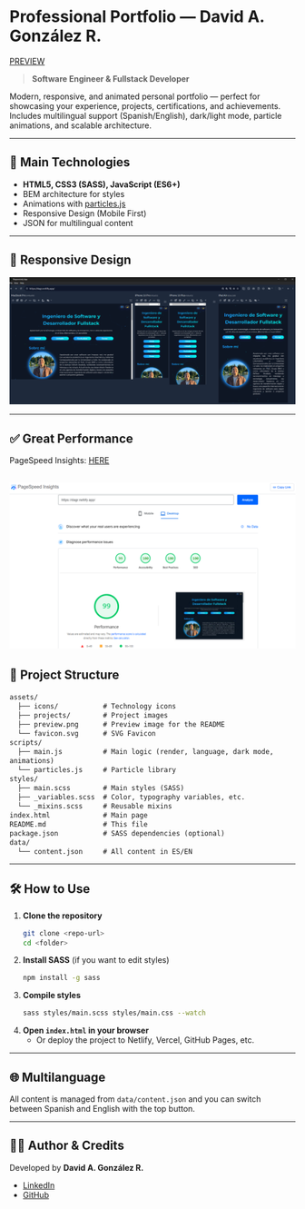 # Professional Portfolio — David A. González R.

[PREVIEW](https://dagr.netlify.app)

> **Software Engineer & Fullstack Developer**

Modern, responsive, and animated personal portfolio — perfect for showcasing your experience, projects, certifications, and achievements. Includes multilingual support (Spanish/English), dark/light mode, particle animations, and scalable architecture.

---

## 🚀 Main Technologies

- **HTML5, CSS3 (SASS), JavaScript (ES6+)**
- BEM architecture for styles
- Animations with [particles.js](https://vincentgarreau.com/particles.js/)
- Responsive Design (Mobile First)
- JSON for multilingual content

---

## 📱 Responsive Design
![Responsively](/assets/responsively.png)

---

## ✅ Great Performance

PageSpeed Insights: [HERE](https://pagespeed.web.dev/analysis/https-dagr-netlify-app/3nzhdhfvsk?form_factor=desktop&category=performance&category=accessibility&category=best-practices&category=seo&hl=en-US&utm_source=lh-chrome-ext)

![Lighthouse](/assets/lighthouse.png)
---

## 📁 Project Structure

```
assets/
  ├── icons/           # Technology icons
  ├── projects/        # Project images
  ├── preview.png      # Preview image for the README
  └── favicon.svg      # SVG Favicon
scripts/
  ├── main.js          # Main logic (render, language, dark mode, animations)
  └── particles.js     # Particle library
styles/
  ├── main.scss        # Main styles (SASS)
  ├── _variables.scss  # Color, typography variables, etc.
  └── _mixins.scss     # Reusable mixins
index.html             # Main page
README.md              # This file
package.json           # SASS dependencies (optional)
data/
  └── content.json     # All content in ES/EN
```

---

## 🛠️ How to Use

1. **Clone the repository**
   ```bash
   git clone <repo-url>
   cd <folder>
   ```
2. **Install SASS** (if you want to edit styles)
   ```bash
   npm install -g sass
   ```
3. **Compile styles**
   ```bash
   sass styles/main.scss styles/main.css --watch
   ```
4. **Open `index.html` in your browser**
   - Or deploy the project to Netlify, Vercel, GitHub Pages, etc.

---

## 🌐 Multilanguage

All content is managed from `data/content.json` and you can switch between Spanish and English with the top button.

---

## 👨‍💻 Author & Credits

Developed by **David A. González R.**

- [LinkedIn](https://www.linkedin.com/in/davidagr/)
- [GitHub](https://github.com/davidagr)

